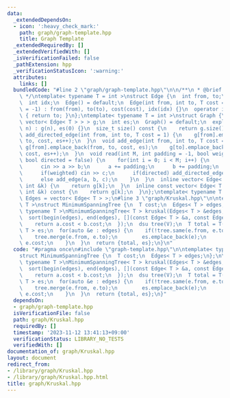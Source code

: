 ```yaml
---
data:
  _extendedDependsOn:
  - icon: ':heavy_check_mark:'
    path: graph/graph-template.hpp
    title: Graph Template
  _extendedRequiredBy: []
  _extendedVerifiedWith: []
  _isVerificationFailed: false
  _pathExtension: hpp
  _verificationStatusIcon: ':warning:'
  attributes:
    links: []
  bundledCode: "#line 2 \"graph/graph-template.hpp\"\n\n/**\n * @brief Graph Template\n\
    \ */\ntemplate< typename T = int >\nstruct Edge {\n  int from, to;\n  T cost;\n\
    \  int idx;\n  Edge() = default;\n  Edge(int from, int to, T cost = 1, int idx\
    \ = -1) : from(from), to(to), cost(cost), idx(idx) {}\n  operator int() const\
    \ { return to; }\n};\ntemplate< typename T = int >\nstruct Graph {\n  vector<\
    \ vector< Edge< T > > > g;\n  int es;\n  Graph() = default;\n  explicit Graph(int\
    \ n) : g(n), es(0) {}\n  size_t size() const {\n    return g.size();\n  }\n  void\
    \ add_directed_edge(int from, int to, T cost = 1) {\n    g[from].emplace_back(from,\
    \ to, cost, es++);\n  }\n  void add_edge(int from, int to, T cost = 1) {\n   \
    \ g[from].emplace_back(from, to, cost, es);\n    g[to].emplace_back(to, from,\
    \ cost, es++);\n  }\n  void read(int M, int padding = -1, bool weighted = false,\
    \ bool directed = false) {\n    for(int i = 0; i < M; i++) {\n      int a, b;\n\
    \      cin >> a >> b;\n      a += padding;\n      b += padding;\n      T c = T(1);\n\
    \      if(weighted) cin >> c;\n      if(directed) add_directed_edge(a, b, c);\n\
    \      else add_edge(a, b, c);\n    }\n  }\n  inline vector< Edge< T > > &operator[](const\
    \ int &k) {\n    return g[k];\n  }\n  inline const vector< Edge< T > > &operator[](const\
    \ int &k) const {\n    return g[k];\n  }\n};\ntemplate< typename T = int >\nusing\
    \ Edges = vector< Edge< T > >;\n#line 3 \"graph/Kruskal.hpp\"\n\ntemplate< typename\
    \ T >\nstruct MinimumSpanningTree {\n  T cost;\n  Edges< T > edges;\n};\n\ntemplate<\
    \ typename T >\nMinimumSpanningTree< T > kruskal(Edges< T > &edges, int V) {\n\
    \  sort(begin(edges), end(edges), [](const Edge< T > &a, const Edge< T > &b) {\n\
    \    return a.cost < b.cost;\n  });\n  dsu tree(V);\n  T total = T();\n  Edges<\
    \ T > es;\n  for(auto &e : edges) {\n    if(!tree.same(e.from, e.to)) {\n    \
    \    tree.merge(e.from, e.to);\n        es.emplace_back(e);\n        total +=\
    \ e.cost;\n    }\n  }\n  return {total, es};\n}\n"
  code: "#pragma once\n#include \"graph-template.hpp\"\n\ntemplate< typename T >\n\
    struct MinimumSpanningTree {\n  T cost;\n  Edges< T > edges;\n};\n\ntemplate<\
    \ typename T >\nMinimumSpanningTree< T > kruskal(Edges< T > &edges, int V) {\n\
    \  sort(begin(edges), end(edges), [](const Edge< T > &a, const Edge< T > &b) {\n\
    \    return a.cost < b.cost;\n  });\n  dsu tree(V);\n  T total = T();\n  Edges<\
    \ T > es;\n  for(auto &e : edges) {\n    if(!tree.same(e.from, e.to)) {\n    \
    \    tree.merge(e.from, e.to);\n        es.emplace_back(e);\n        total +=\
    \ e.cost;\n    }\n  }\n  return {total, es};\n}"
  dependsOn:
  - graph/graph-template.hpp
  isVerificationFile: false
  path: graph/Kruskal.hpp
  requiredBy: []
  timestamp: '2023-11-12 13:41:13+09:00'
  verificationStatus: LIBRARY_NO_TESTS
  verifiedWith: []
documentation_of: graph/Kruskal.hpp
layout: document
redirect_from:
- /library/graph/Kruskal.hpp
- /library/graph/Kruskal.hpp.html
title: graph/Kruskal.hpp
---
```

